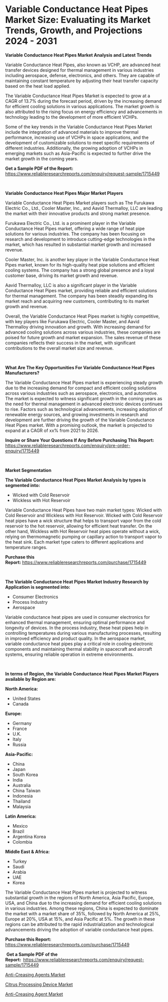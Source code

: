 <p><h1>Variable Conductance Heat Pipes Market Size: Evaluating its Market Trends, Growth, and Projections 2024 - 2031</h1></p><p><strong>Variable Conductance Heat Pipes Market Analysis and Latest Trends</strong></p>
<p><p>Variable Conductance Heat Pipes, also known as VCHP, are advanced heat transfer devices designed for thermal management in various industries including aerospace, defense, electronics, and others. They are capable of maintaining constant temperature by adjusting their heat transfer capacity based on the heat load applied.</p><p>The Variable Conductance Heat Pipes Market is expected to grow at a CAGR of 13.7% during the forecast period, driven by the increasing demand for efficient cooling solutions in various applications. The market growth is also attributed to the rising focus on energy efficiency and advancements in technology leading to the development of more efficient VCHPs.</p><p>Some of the key trends in the Variable Conductance Heat Pipes Market include the integration of advanced materials to improve thermal performance, increasing use of VCHPs in space applications, and the development of customizable solutions to meet specific requirements of different industries. Additionally, the growing adoption of VCHPs in emerging markets such as Asia-Pacific is expected to further drive the market growth in the coming years.</p></p>
<p><strong>Get a Sample PDF of the Report:&nbsp;</strong> <a href="https://www.reliableresearchreports.com/enquiry/request-sample/1715449">https://www.reliableresearchreports.com/enquiry/request-sample/1715449</a></p>
<p>&nbsp;</p>
<p><strong>Variable Conductance Heat Pipes Major Market Players</strong></p>
<p><p>Variable Conductance Heat Pipes Market players such as The Furukawa Electric Co., Ltd., Cooler Master, Inc., and Aavid Thermalloy, LLC are leading the market with their innovative products and strong market presence. </p><p>Furukawa Electric Co., Ltd. is a prominent player in the Variable Conductance Heat Pipes market, offering a wide range of heat pipe solutions for various industries. The company has been focusing on research and development to introduce cutting-edge technologies in the market, which has resulted in substantial market growth and increased revenue.</p><p>Cooler Master, Inc. is another key player in the Variable Conductance Heat Pipes market, known for its high-quality heat pipe solutions and efficient cooling systems. The company has a strong global presence and a loyal customer base, driving its market growth and revenue.</p><p>Aavid Thermalloy, LLC is also a significant player in the Variable Conductance Heat Pipes market, providing reliable and efficient solutions for thermal management. The company has been steadily expanding its market reach and acquiring new customers, contributing to its market growth and revenue.</p><p>Overall, the Variable Conductance Heat Pipes market is highly competitive, with key players like Furukawa Electric, Cooler Master, and Aavid Thermalloy driving innovation and growth. With increasing demand for advanced cooling solutions across various industries, these companies are poised for future growth and market expansion. The sales revenue of these companies reflects their success in the market, with significant contributions to the overall market size and revenue.</p></p>
<p>&nbsp;</p>
<p><strong>What Are The Key Opportunities For Variable Conductance Heat Pipes Manufacturers?</strong></p>
<p><p>The Variable Conductance Heat Pipes market is experiencing steady growth due to the increasing demand for compact and efficient cooling solutions across various industries such as aerospace, electronics, and automotive. The market is expected to witness significant growth in the coming years as the need for thermal management in advanced electronic devices continues to rise. Factors such as technological advancements, increasing adoption of renewable energy sources, and growing investments in research and development are further driving the growth of the Variable Conductance Heat Pipes market. With a promising outlook, the market is projected to expand at a CAGR of xx% from 2021 to 2026.</p></p>
<p><strong>Inquire or Share Your Questions If Any Before Purchasing This Report:</strong> <a href="https://www.reliableresearchreports.com/enquiry/pre-order-enquiry/1715449">https://www.reliableresearchreports.com/enquiry/pre-order-enquiry/1715449</a></p>
<p>&nbsp;</p>
<p><strong>Market Segmentation</strong></p>
<p><strong>The Variable Conductance Heat Pipes Market Analysis by types is segmented into:</strong></p>
<p><ul><li>Wicked with Cold Reservoir</li><li>Wickless with Hot Reservoir</li></ul></p>
<p><p>Variable Conductance Heat Pipes have two main market types: Wicked with Cold Reservoir and Wickless with Hot Reservoir. Wicked with Cold Reservoir heat pipes have a wick structure that helps to transport vapor from the cold reservoir to the hot reservoir, allowing for efficient heat transfer. On the other hand, Wickless with Hot Reservoir heat pipes operate without a wick, relying on thermomagnetic pumping or capillary action to transport vapor to the heat sink. Each market type caters to different applications and temperature ranges.</p></p>
<p><strong>Purchase this Report:&nbsp;</strong><a href="https://www.reliableresearchreports.com/purchase/1715449">https://www.reliableresearchreports.com/purchase/1715449</a></p>
<p>&nbsp;</p>
<p><strong>The Variable Conductance Heat Pipes Market Industry Research by Application is segmented into:</strong></p>
<p><ul><li>Consumer Electronics</li><li>Process Industry</li><li>Aerospace</li></ul></p>
<p><p>Variable conductance heat pipes are used in consumer electronics for enhanced thermal management, ensuring optimal performance and longevity of devices. In the process industry, these heat pipes help in controlling temperatures during various manufacturing processes, resulting in improved efficiency and product quality. In the aerospace market, variable conductance heat pipes play a critical role in cooling electronic components and maintaining thermal stability in spacecraft and aircraft systems, ensuring reliable operation in extreme environments.</p></p>
<p>&nbsp;</p>
<p><strong>In terms of Region, the Variable Conductance Heat Pipes Market Players available by Region are:</strong></p>
<p>
    <p> <strong> North America: </strong>
        <ul>
            <li>United States</li>
            <li>Canada</li>
        </ul>
        </p> 
    <p> <strong> Europe: </strong>
        <ul>
            <li>Germany</li>
            <li>France</li>
            <li>U.K.</li>
            <li>Italy</li>
            <li>Russia</li>
        </ul>
        </p> 
    <p> <strong> Asia-Pacific: </strong>
        <ul>
            <li>China</li>
            <li>Japan</li>
            <li>South Korea</li>
            <li>India</li>
            <li>Australia</li>
            <li>China Taiwan</li>
            <li>Indonesia</li>
            <li>Thailand</li>
            <li>Malaysia</li>
        </ul>
        </p> 
    <p> <strong> Latin America: </strong>
        <ul>
            <li>Mexico</li>
            <li>Brazil</li>
            <li>Argentina Korea</li>
            <li>Colombia</li>
        </ul>
        </p> 
    <p> <strong> Middle East & Africa: </strong>
        <ul>
            <li>Turkey</li>
            <li>Saudi</li>
            <li>Arabia</li>
            <li>UAE</li>
            <li>Korea</li>
        </ul>
    </p>
    </p>
<p><p>The Variable Conductance Heat Pipes market is projected to witness substantial growth in the regions of North America, Asia Pacific, Europe, USA, and China due to the increasing demand for efficient cooling solutions in various industries. Among these regions, China is expected to dominate the market with a market share of 35%, followed by North America at 25%, Europe at 20%, USA at 15%, and Asia Pacific at 5%. The growth in these regions can be attributed to the rapid industrialization and technological advancements driving the adoption of variable conductance heat pipes.</p></p>
<p><strong>Purchase this Report: </strong><a href="https://www.reliableresearchreports.com/purchase/1715449">https://www.reliableresearchreports.com/purchase/1715449</a></p>
<p>&nbsp;<strong>Get a Sample PDF of the Report:&nbsp;&nbsp;</strong><a href="https://www.reliableresearchreports.com/enquiry/request-sample/1715449">https://www.reliableresearchreports.com/enquiry/request-sample/1715449</a></p>
<p><strong></strong></p>
<p><p><a href="https://github.com/RickHolmes3/Market-Research-Report-List-3/blob/main/anti-creasing-agents-market.md">Anti-Creasing Agents Market</a></p><p><a href="https://github.com/yemakinde/Market-Research-Report-List-1/blob/main/citrus-processing-device-market.md">Citrus Processing Device Market</a></p><p><a href="https://github.com/Alonsoolds3wq1d81czn8rbol/Market-Research-Report-List-1/blob/main/anti-creasing-agent-market.md">Anti-Creasing Agent Market</a></p></p>